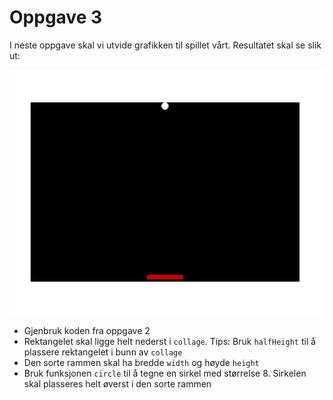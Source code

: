 # Oppgave 3

I neste oppgave skal vi utvide grafikken til spillet vårt. Resultatet skal se slik ut:

![Oppgave3∏](img/oppgave3.png)

- Gjenbruk koden fra oppgave 2
- Rektangelet skal ligge helt nederst i ```collage```. Tips: Bruk ```halfHeight``` til å plassere rektangelet i bunn av ```collage```
- Den sorte rammen skal ha bredde ```width``` og høyde ```height```
- Bruk funksjonen ```circle``` til å tegne en sirkel med størrelse 8. Sirkelen skal plasseres helt øverst i den sorte rammen